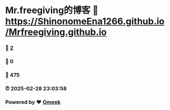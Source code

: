 # Mr.freegiving的博客 :link: https://ShinonomeEna1266.github.io/Mrfreegiving.github.io 
### :page_facing_up: [2](https://ShinonomeEna1266.github.io/Mrfreegiving.github.io/tag.html) 
### :speech_balloon: 0 
### :hibiscus: 475 
### :alarm_clock: 2025-02-28 23:03:58 
### Powered by :heart: [Gmeek](https://github.com/Meekdai/Gmeek)

